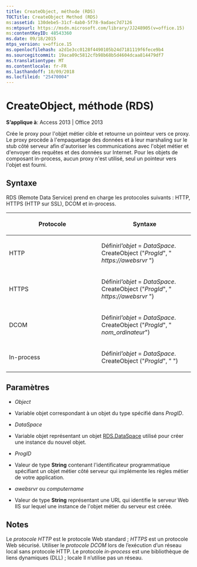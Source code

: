 ```yaml
---
title: CreateObject, méthode (RDS)
TOCTitle: CreateObject Method (RDS)
ms:assetid: 130debe5-31cf-4ab0-5f78-9adaec7d7126
ms:mtpsurl: https://msdn.microsoft.com/library/JJ248905(v=office.15)
ms:contentKeyID: 48543360
ms.date: 09/18/2015
mtps_version: v=office.15
ms.openlocfilehash: a2d1e3cc0128f4490105b24d7181119f6fece9b4
ms.sourcegitcommit: 19aca09c5812cfb98b68b5d4604dcaa814479df7
ms.translationtype: MT
ms.contentlocale: fr-FR
ms.lasthandoff: 10/09/2018
ms.locfileid: "25470004"
---
```

# <a name="createobject-method-rds"></a>CreateObject, méthode (RDS)


**S’applique à**: Access 2013 | Office 2013


Crée le proxy pour l'objet métier cible et retourne un pointeur vers ce proxy. Le proxy procède à l'empaquetage des données et à leur marshaling sur le stub côté serveur afin d'autoriser les communications avec l'objet métier et d'envoyer des requêtes et des données sur Internet. Pour les objets de composant in-process, aucun proxy n'est utilisé, seul un pointeur vers l'objet est fourni.

## <a name="syntax"></a>Syntaxe

RDS (Remote Data Service) prend en charge les protocoles suivants : HTTP, HTTPS (HTTP sur SSL), DCOM et in-process.

<table>
<colgroup>
<col style="width: 50%" />
<col style="width: 50%" />
</colgroup>
<thead>
<tr class="header">
<th><p>Protocole</p></th>
<th><p>Syntaxe</p></th>
</tr>
</thead>
<tbody>
<tr class="odd">
<td><p>HTTP</p></td>
<td><p>Définir<em>l’objet</em> = <em>DataSpace</em>. CreateObject (&quot;<em>ProgId</em>&quot;, &quot; <em>https://awebsrvr</em> &quot;)</p></td>
</tr>
<tr class="even">
<td><p>HTTPS</p></td>
<td><p>Définir<em>l’objet</em> = <em>DataSpace</em>. CreateObject (&quot;<em>ProgId</em>&quot;, &quot; <em>https://awebsrvr</em> &quot;)</p></td>
</tr>
<tr class="odd">
<td><p>DCOM</p></td>
<td><p>Définir<em>l’objet</em> = <em>DataSpace</em>. CreateObject (&quot;<em>ProgId</em>&quot;, &quot; <em>nom_ordinateur</em>&quot;)</p></td>
</tr>
<tr class="even">
<td><p>In-process</p></td>
<td><p>Définir<em>l’objet</em> = <em>DataSpace</em>. CreateObject (&quot;<em>ProgId</em>&quot;, &quot; &quot;)</p></td>
</tr>
</tbody>
</table>


## <a name="parameters"></a>Paramètres

  - *Object*

  - Variable objet correspondant à un objet du type spécifié dans *ProgID*.

  - *DataSpace*

  - Variable objet représentant un objet [RDS.DataSpace](dataspace-object-rds.md) utilisé pour créer une instance du nouvel objet.

  - *ProgID*

  - Valeur de type **String** contenant l'identificateur programmatique spécifiant un objet métier côté serveur qui implémente les règles métier de votre application.

  - *awebsrvr* ou *computername*

  - Valeur de type **String** représentant une URL qui identifie le serveur Web IIS sur lequel une instance de l'objet métier du serveur est créée.

## <a name="remarks"></a>Notes

Le *protocole HTTP* est le protocole Web standard ; *HTTPS* est un protocole Web sécurisé. Utiliser le *protocole DCOM* lors de l’exécution d’un réseau local sans protocole HTTP. Le protocole *in-process* est une bibliothèque de liens dynamiques (DLL) ; locale Il n’utilise pas un réseau.

